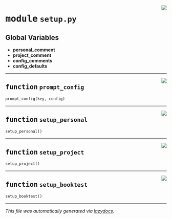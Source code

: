 <!-- markdownlint-disable -->

<a href="../booktest/setup.py#L0"><img align="right" style="float:right;" src="https://img.shields.io/badge/-source-cccccc?style=flat-square"></a>

# <kbd>module</kbd> `setup.py`




**Global Variables**
---------------
- **personal_comment**
- **project_comment**
- **config_comments**
- **config_defaults**

---

<a href="../booktest/setup.py#L101"><img align="right" style="float:right;" src="https://img.shields.io/badge/-source-cccccc?style=flat-square"></a>

## <kbd>function</kbd> `prompt_config`

```python
prompt_config(key, config)
```






---

<a href="../booktest/setup.py#L119"><img align="right" style="float:right;" src="https://img.shields.io/badge/-source-cccccc?style=flat-square"></a>

## <kbd>function</kbd> `setup_personal`

```python
setup_personal()
```






---

<a href="../booktest/setup.py#L147"><img align="right" style="float:right;" src="https://img.shields.io/badge/-source-cccccc?style=flat-square"></a>

## <kbd>function</kbd> `setup_project`

```python
setup_project()
```






---

<a href="../booktest/setup.py#L171"><img align="right" style="float:right;" src="https://img.shields.io/badge/-source-cccccc?style=flat-square"></a>

## <kbd>function</kbd> `setup_booktest`

```python
setup_booktest()
```








---

_This file was automatically generated via [lazydocs](https://github.com/ml-tooling/lazydocs)._
